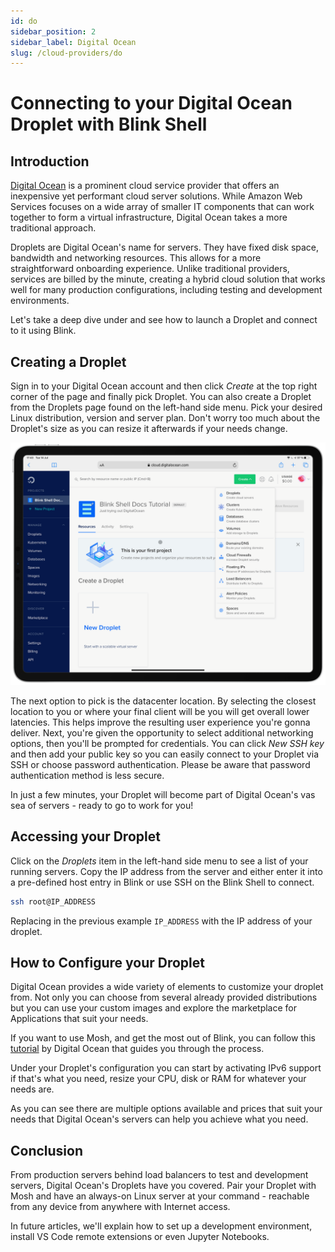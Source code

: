 ```yaml
---
id: do
sidebar_position: 2
sidebar_label: Digital Ocean
slug: /cloud-providers/do
---
```


# Connecting to your Digital Ocean Droplet with Blink Shell

## Introduction

[Digital Ocean](https://www.digitalocean.com) is a prominent cloud service provider that offers an inexpensive yet performant cloud server solutions. While Amazon Web Services focuses on a wide array of smaller IT components that can work together to form a virtual infrastructure, Digital Ocean takes a more traditional approach.

Droplets are Digital Ocean's name for servers. They have fixed disk space, bandwidth and networking resources. This allows for a more straightforward onboarding experience. Unlike traditional providers, services are billed by the minute, creating a hybrid cloud solution that works well for many production configurations, including testing and development environments.

Let's take a deep dive under and see how to launch a Droplet and connect to it using Blink.

## Creating a Droplet

Sign in to your Digital Ocean account and then click *Create* at the top right corner of the page and finally pick Droplet. You can also create a Droplet from the Droplets page found on the left-hand side menu. Pick your desired Linux distribution, version and server plan. Don't worry too much about the Droplet's size as you can resize it afterwards if your needs change.

![img](do/do-image1.png)


The next option to pick is the datacenter location. By selecting the closest location to you or where your final client will be you will get overall lower latencies. This helps improve the resulting user experience you're gonna deliver. Next, you're given the opportunity to select additional networking options, then you'll be prompted for credentials. You can click *New SSH key* and then add your public key so you can easily connect to your Droplet via SSH or choose password authentication. Please be aware that password authentication method is less secure.

In just a few minutes, your Droplet will become part of Digital Ocean's vas sea of servers - ready to go to work for you!

## Accessing your Droplet

Click on the *Droplets* item in the left-hand side menu to see a list of your running servers. Copy the IP address from the server and either enter it into a pre-defined host entry in Blink or use SSH on the Blink Shell to connect.

```bash
ssh root@IP_ADDRESS
```

Replacing in the previous example `IP_ADDRESS` with the IP address of your droplet.

## How to Configure your Droplet

Digital Ocean provides a wide variety of elements to customize your droplet from. Not only you can choose from several already provided distributions but you can use your custom images and explore the marketplace for Applications that suit your needs.

If you want to use Mosh, and get the most out of Blink, you can follow this [tutorial](https://www.digitalocean.com/community/tutorials/how-to-install-and-use-mosh-on-a-vps) by Digital Ocean that guides you through the process.

Under your Droplet's configuration you can start by activating IPv6 support if that's what you need, resize your CPU, disk or RAM for whatever your needs are.

As you can see there are multiple options available and prices that suit your needs that Digital Ocean's servers can help you achieve what you need.

## Conclusion

From production servers behind load balancers to test and development servers, Digital Ocean's Droplets have you covered. Pair your Droplet with Mosh and have an always-on Linux server at your command - reachable from any device from anywhere with Internet access.

In future articles, we'll explain how to set up a development environment, install VS Code remote extensions or even Jupyter Notebooks.
